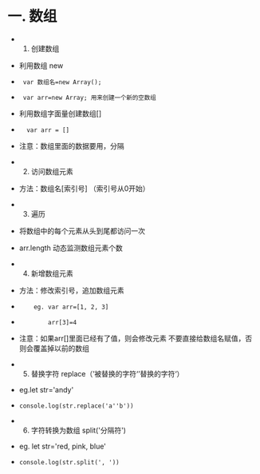# 一. 数组
- 1. 创建数组
-   利用数组 new
-      var 数组名=new Array(); 
-      var arr=new Array; 用来创建一个新的空数组
-    利用数组字面量创建数组[]
-       var arr = []
- 注意：数组里面的数据要用，分隔
- 2. 访问数组元素
- 方法：数组名[索引号]     （索引号从0开始）
- 3. 遍历
- 将数组中的每个元素从头到尾都访问一次
- arr.length  动态监测数组元素个数
- 4. 新增数组元素
- 方法：修改索引号，追加数组元素
-         eg. var arr=[1, 2, 3]
-             arr[3]=4
- 注意：如果arr[]里面已经有了值，则会修改元素
       不要直接给数组名赋值，否则会覆盖掉以前的数组

- 5. 替换字符 replace（’被替换的字符‘’替换的字符‘）
-  eg.let str='andy'
-     console.log(str.replace('a''b'))
- 6. 字符转换为数组 split('分隔符')
-  eg. let str='red, pink, blue'
-     console.log(str.split(', '))
